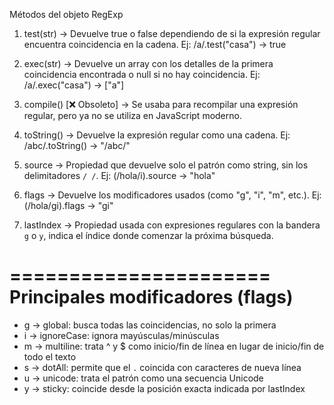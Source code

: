  Métodos del objeto RegExp

1. test(str)
   → Devuelve true o false dependiendo de si la expresión regular encuentra coincidencia en la cadena.
   Ej: /a/.test("casa") → true

2. exec(str)
   → Devuelve un array con los detalles de la primera coincidencia encontrada o null si no hay coincidencia.
   Ej: /a/.exec("casa") → ["a"]

3. compile() [❌ Obsoleto]
   → Se usaba para recompilar una expresión regular, pero ya no se utiliza en JavaScript moderno.

4. toString()
   → Devuelve la expresión regular como una cadena.
   Ej: /abc/.toString() → "/abc/"

5. source
   → Propiedad que devuelve solo el patrón como string, sin los delimitadores `/ /`.
   Ej: (/hola/i).source → "hola"

6. flags
   → Devuelve los modificadores usados (como "g", "i", "m", etc.).
   Ej: (/hola/gi).flags → "gi"

7. lastIndex
   → Propiedad usada con expresiones regulares con la bandera `g` o `y`, indica el índice donde comenzar la próxima búsqueda.

======================
 Principales modificadores (flags)
======================

- g → global: busca todas las coincidencias, no solo la primera
- i → ignoreCase: ignora mayúsculas/minúsculas
- m → multiline: trata ^ y $ como inicio/fin de línea en lugar de inicio/fin de todo el texto
- s → dotAll: permite que el `.` coincida con caracteres de nueva línea
- u → unicode: trata el patrón como una secuencia Unicode
- y → sticky: coincide desde la posición exacta indicada por lastIndex